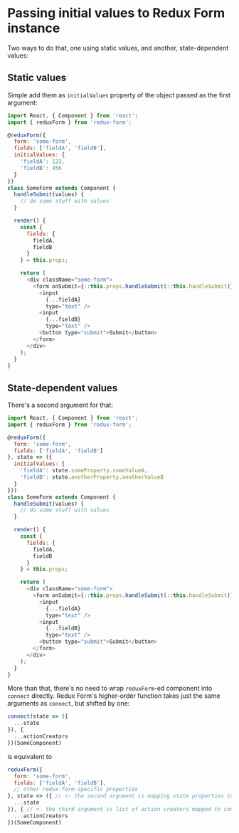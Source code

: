 # Passing initial values to Redux Form instance

Two ways to do that, one using static values, and another, state-dependent values:

## Static values

Simple add them as `initialValues` property of the object passed as the first argument:

```javascript
import React, { Component } from 'react';
import { reduxForm } from 'redux-form';

@reduxForm({
  form: 'some-form',
  fields: ['fieldA', 'fieldB'],
  initialValues: {
    'fieldA': 123,
    'fieldB': 456
  }
})
class SomeForm extends Component {
  handleSubmit(values) {
    // do some stuff with values
  }

  render() {
    const {
      fields: {
        fieldA,
        fieldB
      }
    } = this.props;

    return (
      <div className="some-form">
        <form onSubmit={::this.props.handleSubmit(::this.handleSubmit)}
          <input
            {...fieldA}
            type="text" />
          <input
            {...fieldB}
            type="text" />
          <button type="submit">Submit</button>
        </form>
      </div>
    );
  }
}
```

## State-dependent values

There's a second argument for that:

```javascript
import React, { Component } from 'react';
import { reduxForm } from 'redux-form';

@reduxForm({
  form: 'some-form',
  fields: ['fieldA', 'fieldB']
}, state => ({
  initialValues: {
    'fieldA': state.someProperty.someValueA,
    'fieldB': state.anotherProperty.anotherValueB
  }
}))
class SomeForm extends Component {
  handleSubmit(values) {
    // do some stuff with values
  }

  render() {
    const {
      fields: {
        fieldA,
        fieldB
      }
    } = this.props;

    return (
      <div className="some-form">
        <form onSubmit={::this.props.handleSubmit(::this.handleSubmit)}
          <input
            {...fieldA}
            type="text" />
          <input
            {...fieldB}
            type="text" />
          <button type="submit">Submit</button>
        </form>
      </div>
    );
  }
}
```

More than that, there's no need to wrap `reduxForm`-ed component into `connect` directly.
Redux Form's higher-order function takes just the same arguments as `connect`, but shifted by one:

```javascript
connect(state => ({
  ...state
}), {
  ...actionCreators
})(SomeComponent)
```

is equivalent to

```javascript
reduxForm({
  form: 'some-form',
  fields: ['fieldA', 'fieldB'],
  // other redux-form-specific properties
}, state => ({ // <- the second argument is mapping state properties to component props
  ...state
}), { // <- the third argument is list of action creators mapped to component props, etc.
  ...actionCreators
})(SomeComponent)
```
